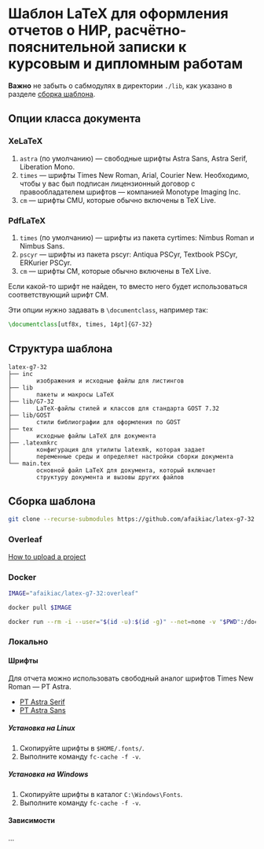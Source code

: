 # Шаблон LaTeX для оформления отчетов о НИР, расчётно-пояснительной записки к курсовым и дипломным работам

**Важно** не забыть о сабмодулях в директории `./lib`, как указано в разделе [сборка шаблона](#сборка-шаблона).

## Опции класса документа

### XeLaTeX

1. `astra` (по умолчанию) — свободные шрифты Astra Sans, Astra Serif, Liberation Mono.
2. `times` — шрифты Times New Roman, Arial, Courier New. Необходимо, чтобы у вас был подписан лицензионный договор с правообладателем шрифтов — компанией Monotype Imaging Inc.
3. `cm` — шрифты CMU, которые обычно включены в TeX Live.

### PdfLaTeX

1. `times` (по умолчанию) — шрифты из пакета cyrtimes: Nimbus Roman и Nimbus Sans.
2. `pscyr` — шрифты из пакета pscyr: Antiqua PSCyr, Textbook PSCyr, ERKurier PSCyr.
3. `cm` — шрифты CM, которые обычно включены в TeX Live.

Если какой-то шрифт не найден, то вместо него будет использоваться соответствующий шрифт CM.

Эти опции нужно задавать в `\documentclass`, например так: 

```latex
\documentclass[utf8x, times, 14pt]{G7-32}
```

## Структура шаблона

```palin
latex-g7-32
├── inc 
│       изображения и исходные файлы для листингов
├── lib
│       пакеты и макросы LaTeX
├── lib/G7-32 
│       LaTeX-файлы стилей и классов для стандарта GOST 7.32
├── lib/GOST 
│       стили библиографии для оформления по GOST
├── tex 
│       исходные файлы LaTeX для документа
├── .latexmkrc
│       конфигурация для утилиты latexmk, которая задает
│       переменные среды и определяет настройки сборки документа
└── main.tex 
        основной файл LaTeX для документа, который включает
        структуру документа и вызовы других файлов
```

## Сборка шаблона

```bash
git clone --recurse-submodules https://github.com/afaikiac/latex-g7-32.git
```

### Overleaf

[How to upload a project](https://www.overleaf.com/learn/how-to/Uploading_a_project)

### Docker

```bash
IMAGE="afaikiac/latex-g7-32:overleaf"
```

```bash
docker pull $IMAGE
```

```bash
docker run --rm -i --user="$(id -u):$(id -g)" --net=none -v "$PWD":/doc "$IMAGE" latexmk main
```

### Локально

#### Шрифты

Для отчета можно использовать свободный аналог шрифтов Times New Roman — PT Astra.

- [PT Astra Serif](http://astralinux.ru/information/fonts-astra/font-ptastra-serif-ver1003.zip)
- [PT Astra Sans](http://astralinux.ru/information/fonts-astra/font-ptastrasans-ttf-ver1002.zip)

##### Установка на Linux

1. Скопируйте шрифты в `$HOME/.fonts/`.
2. Выполните команду `fc-cache -f -v`.

##### Установка на Windows

1. Скопируйте шрифты в каталог `C:\Windows\Fonts`.
2. Выполните команду `fc-cache -f -v`.

#### Зависимости

...

